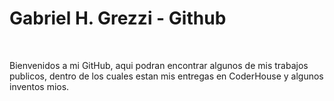 <!DOCTYPE html>
<html lang="en">
<head>
    <meta charset="UTF-8">
    <meta http-equiv="X-UA-Compatible" content="IE=edge">
    <meta name="viewport" content="width=device-width, initial-scale=1.0">
    <title>Document</title>
</head>
<body>
    <h1>Gabriel H. Grezzi - Github</h1><br>
    <p>Bienvenidos a mi GitHub, aqui podran encontrar algunos de mis trabajos publicos, 
        dentro de los cuales estan mis entregas en CoderHouse y algunos inventos mios.
    </p>

</body>
</html>
